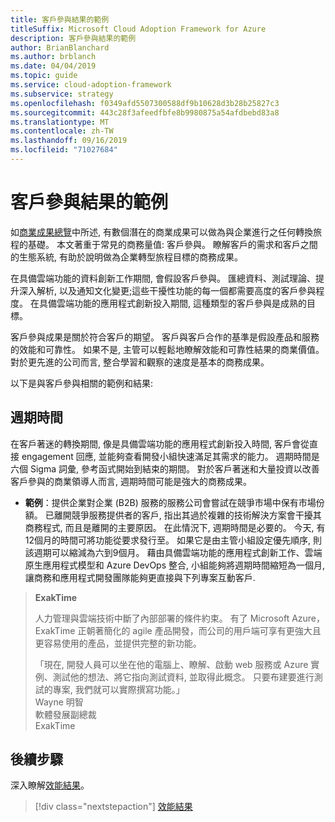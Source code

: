 ```yaml
---
title: 客戶參與結果的範例
titleSuffix: Microsoft Cloud Adoption Framework for Azure
description: 客戶參與結果的範例
author: BrianBlanchard
ms.author: brblanch
ms.date: 04/04/2019
ms.topic: guide
ms.service: cloud-adoption-framework
ms.subservice: strategy
ms.openlocfilehash: f0349afd5507300588df9b10628d3b28b25827c3
ms.sourcegitcommit: 443c28f3afeedfbfe8b9980875a54afdbebd83a8
ms.translationtype: MT
ms.contentlocale: zh-TW
ms.lasthandoff: 09/16/2019
ms.locfileid: "71027684"
---
```

# <a name="examples-of-customer-engagement-outcomes"></a>客戶參與結果的範例

如[商業成果總覽](./index.md)中所述, 有數個潛在的商業成果可以做為與企業進行之任何轉換旅程的基礎。 本文著重于常見的商務量值: 客戶參與。 瞭解客戶的需求和客戶之間的生態系統, 有助於說明做為企業轉型旅程目標的商務成果。

在具備雲端功能的資料創新工作期間, 會假設客戶參與。 匯總資料、測試理論、提升深入解析, 以及通知文化變更;這些干擾性功能的每一個都需要高度的客戶參與程度。 在具備雲端功能的應用程式創新投入期間, 這種類型的客戶參與是成熟的目標。

客戶參與成果是關於符合客戶的期望。 客戶與客戶合作的基準是假設產品和服務的效能和可靠性。 如果不是, 主管可以輕鬆地瞭解效能和可靠性結果的商業價值。 對於更先進的公司而言, 整合學習和觀察的速度是基本的商務成果。

以下是與客戶參與相關的範例和結果:

## <a name="cycle-time"></a>週期時間

在客戶著迷的轉換期間, 像是具備雲端功能的應用程式創新投入時間, 客戶會從直接 engagement 回應, 並能夠查看開發小組快速滿足其需求的能力。 週期時間是六個 Sigma 詞彙, 參考函式開始到結束的期間。 對於客戶著迷和大量投資以改善客戶參與的商業領導人而言, 週期時間可能是強大的商務成果。

- **範例**：提供企業對企業 (B2B) 服務的服務公司會嘗試在競爭市場中保有市場份額。 已離開競爭服務提供者的客戶, 指出其過於複雜的技術解決方案會干擾其商務程式, 而且是離開的主要原因。 在此情況下, 週期時間是必要的。 今天, 有12個月的時間可將功能從要求發行至。 如果它是由主管小組設定優先順序, 則該週期可以縮減為六到9個月。 藉由具備雲端功能的應用程式創新工作、雲端原生應用程式模型和 Azure DevOps 整合, 小組能夠將週期時間縮短為一個月, 讓商務和應用程式開發團隊能夠更直接與下列專案互動客戶.

> **ExakTime**
>
> 人力管理與雲端技術中斷了內部部署的條件約束。 有了 Microsoft Azure，ExakTime 正朝著簡化的 agile 產品開發，而公司的用戶端可享有更強大且更容易使用的產品，並提供完整的新功能。
>
> 「現在, 開發人員可以坐在他的電腦上、瞭解、啟動 web 服務或 Azure 實例、測試他的想法、將它指向測試資料, 並取得此概念。 只要布建要進行測試的專案, 我們就可以實際撰寫功能。」  
> Wayne 明智  
> 軟體發展副總裁  
> ExakTime

## <a name="next-steps"></a>後續步驟

深入瞭解[效能結果](./performance-outcomes.md)。

> [!div class="nextstepaction"]
> [效能結果](./performance-outcomes.md)
